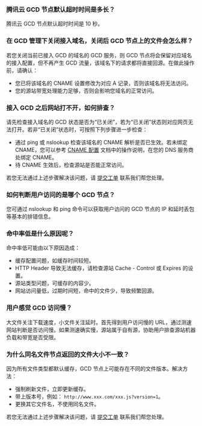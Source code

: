 ### 腾讯云 GCD 节点默认超时时间是多长？
腾讯云 GCD 节点默认超时时间是 10 秒。

### 在 GCD 管理下关闭接入域名，关闭后 GCD 节点上的文件会怎么样？
若您关闭当前已接入 GCD 的域名的 GCD 服务，则 GCD 节点将会保留对应域名的接入配置，但不再产生 GCD 流量，该域名下的请求都将直接回源。在做此操作前，请确认：
- 您已将该域名的 CNAME 设置修改为对应 A 记录，否则该域名将无法访问。
- 您的源站带宽处理能力足够，否则会影响您域名的正常访问。

### 接入 GCD 之后网站打不开，如何排查？
请先检查接入域名的 GCD 状态是否为“已关闭”，若为“已关闭”状态则对应网页无法打开。若非“已关闭”状态时，可按照下列步骤进一步检查：
- 通过 ping 或 nslookup 检查该域名的 CNAME 解析是否已生效。若未绑定 CNAME，您可以参考 [CNAME 配置](https://cloud.tencent.com/doc/product/228/3121) 文档中的操作说明，在您的 DNS 服务商处绑定 CNAME。
- 待 CNAME 生效后，检查源站是否能正常访问。

若您无法通过上述步骤解决该问题，请 [提交工单](https://console.cloud.tencent.com/workorder/category) 联系我们帮您处理。

### 如何判断用户访问的是哪个 GCD 节点？
您可通过 nslookup 和 ping 命令可以获取用户访问的 GCD 节点的 IP 和延时丢包等基本的排错信息。

### 命中率低是什么原因呢？
命中率低可能由以下原因造成：

- 缓存配置问题，如缓存时间较短。
- HTTP Header 导致无法缓存，请检查源站 Cache - Control 或 Expires 的设置。
- 源站类型问题，可缓存的内容少。
- 网站访问量低，过期时间短，命中的文件少，导致频繁回源。

### 用户感觉 GCD 访问慢？
大文件关注下载速度，小文件关注延时。首先得到用户访问慢的 URL，通过测速网站判断是否访问慢。如果测速确实慢，源站属于自有源，协助用户排查源站机器负载和带宽是否受限。

### 为什么同名文件节点返回的文件大小不一致？
因为所有文件类型都默认缓存，GCD 节点上可能存在不同的文件版本。解决方法：
- 强制刷新文件，立即更新缓存。
- 带上版本号，例如： ```http://www.xxx.com/xxx.js?version=1```。
- 更换其它文件名，不使用同名文件。

若您无法通过上述步骤解决该问题，请 [提交工单](https://console.cloud.tencent.com/workorder/category) 联系我们帮您处理。